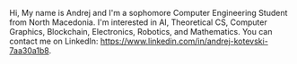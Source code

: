Hi, My name is Andrej and I'm a sophomore Computer Engineering Student from North Macedonia. 
I'm interested in AI, Theoretical CS, Computer Graphics, Blockchain, Electronics, Robotics, and Mathematics.
You can contact me on LinkedIn: https://www.linkedin.com/in/andrej-kotevski-7aa30a1b8.


